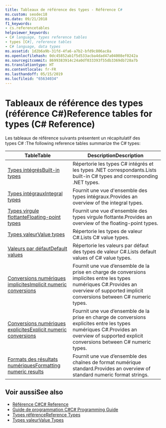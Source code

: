 ```yaml
---
title: Tableaux de référence des types - Référence C#
ms.custom: seodec18
ms.date: 09/21/2018
f1_keywords:
- cs.referencetables
helpviewer_keywords:
- C# language, types reference tables
- types [C#], reference tables
- C# language, data types
ms.assetid: 1d2b6a9b-31fd-4fa6-a7b2-bfd9c806ac8a
ms.openlocfilehash: 0dc45852ab1f5d533acba4dad47a04008ef0242a
ms.sourcegitcommit: 8699383914c24a0df033393f55db3369db728a7b
ms.translationtype: HT
ms.contentlocale: fr-FR
ms.lasthandoff: 05/15/2019
ms.locfileid: "65634034"
---
```

# <a name="reference-tables-for-types-c-reference"></a><span data-ttu-id="e058c-102">Tableaux de référence des types (référence C#)</span><span class="sxs-lookup"><span data-stu-id="e058c-102">Reference tables for types (C# Reference)</span></span>

<span data-ttu-id="e058c-103">Les tableaux de référence suivants présentent un récapitulatif des types C# :</span><span class="sxs-lookup"><span data-stu-id="e058c-103">The following reference tables summarize the C# types:</span></span>

|<span data-ttu-id="e058c-104">Table</span><span class="sxs-lookup"><span data-stu-id="e058c-104">Table</span></span>|<span data-ttu-id="e058c-105">Description</span><span class="sxs-lookup"><span data-stu-id="e058c-105">Description</span></span>|
|---------|---------|
|[<span data-ttu-id="e058c-106">Types intégrés</span><span class="sxs-lookup"><span data-stu-id="e058c-106">Built-in types</span></span>](built-in-types-table.md)|<span data-ttu-id="e058c-107">Répertorie les types C# intégrés et les types .NET correspondants.</span><span class="sxs-lookup"><span data-stu-id="e058c-107">Lists built-in C# types and corresponding .NET types.</span></span>|
|[<span data-ttu-id="e058c-108">Types intégraux</span><span class="sxs-lookup"><span data-stu-id="e058c-108">Integral types</span></span>](integral-types-table.md)|<span data-ttu-id="e058c-109">Fournit une vue d'ensemble des types intégraux.</span><span class="sxs-lookup"><span data-stu-id="e058c-109">Provides an overview of the integral types.</span></span>|
|[<span data-ttu-id="e058c-110">Types virgule flottante</span><span class="sxs-lookup"><span data-stu-id="e058c-110">Floating-point types</span></span>](floating-point-types-table.md)|<span data-ttu-id="e058c-111">Fournit une vue d'ensemble des types virgule flottante.</span><span class="sxs-lookup"><span data-stu-id="e058c-111">Provides an overview of the floating-point types.</span></span>|
|[<span data-ttu-id="e058c-112">Types valeur</span><span class="sxs-lookup"><span data-stu-id="e058c-112">Value types</span></span>](value-types-table.md)|<span data-ttu-id="e058c-113">Répertorie les types de valeur C#.</span><span class="sxs-lookup"><span data-stu-id="e058c-113">Lists C# value types.</span></span>|
|[<span data-ttu-id="e058c-114">Valeurs par défaut</span><span class="sxs-lookup"><span data-stu-id="e058c-114">Default values</span></span>](default-values-table.md)|<span data-ttu-id="e058c-115">Répertorie les valeurs par défaut des types de valeur C#.</span><span class="sxs-lookup"><span data-stu-id="e058c-115">Lists default values of C# value types.</span></span>|
|[<span data-ttu-id="e058c-116">Conversions numériques implicites</span><span class="sxs-lookup"><span data-stu-id="e058c-116">Implicit numeric conversions</span></span>](implicit-numeric-conversions-table.md)|<span data-ttu-id="e058c-117">Fournit une vue d’ensemble de la prise en charge de conversions implicites entre les types numériques C#.</span><span class="sxs-lookup"><span data-stu-id="e058c-117">Provides an overview of supported implicit conversions between C# numeric types.</span></span>|
|[<span data-ttu-id="e058c-118">Conversions numériques explicites</span><span class="sxs-lookup"><span data-stu-id="e058c-118">Explicit numeric conversions</span></span>](explicit-numeric-conversions-table.md)|<span data-ttu-id="e058c-119">Fournit une vue d’ensemble de la prise en charge de conversions explicites entre les types numériques C#.</span><span class="sxs-lookup"><span data-stu-id="e058c-119">Provides an overview of supported explicit conversions between C# numeric types.</span></span>|
|[<span data-ttu-id="e058c-120">Formats des résultats numériques</span><span class="sxs-lookup"><span data-stu-id="e058c-120">Formatting numeric results</span></span>](formatting-numeric-results-table.md)|<span data-ttu-id="e058c-121">Fournit une vue d’ensemble des chaînes de format numérique standard.</span><span class="sxs-lookup"><span data-stu-id="e058c-121">Provides an overview of standard numeric format strings.</span></span>|

## <a name="see-also"></a><span data-ttu-id="e058c-122">Voir aussi</span><span class="sxs-lookup"><span data-stu-id="e058c-122">See also</span></span>

- [<span data-ttu-id="e058c-123">Référence C#</span><span class="sxs-lookup"><span data-stu-id="e058c-123">C# Reference</span></span>](../index.md)
- [<span data-ttu-id="e058c-124">Guide de programmation C#</span><span class="sxs-lookup"><span data-stu-id="e058c-124">C# Programming Guide</span></span>](../../programming-guide/index.md)
- [<span data-ttu-id="e058c-125">Types référence</span><span class="sxs-lookup"><span data-stu-id="e058c-125">Reference Types</span></span>](reference-types.md)
- [<span data-ttu-id="e058c-126">Types valeur</span><span class="sxs-lookup"><span data-stu-id="e058c-126">Value Types</span></span>](value-types.md)

